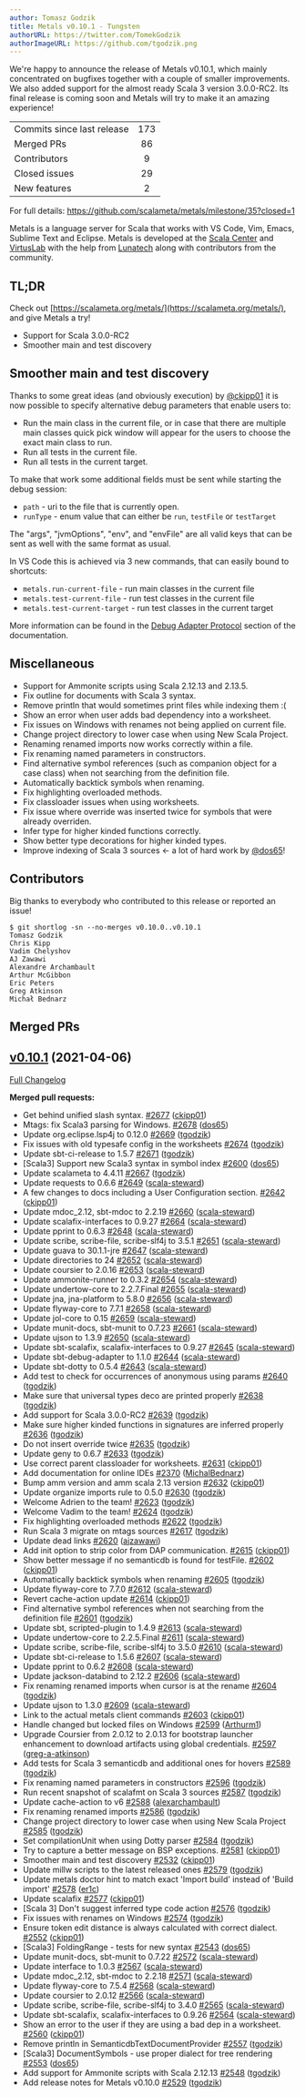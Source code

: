 ```yaml
---
author: Tomasz Godzik
title: Metals v0.10.1 - Tungsten
authorURL: https://twitter.com/TomekGodzik
authorImageURL: https://github.com/tgodzik.png
---
```


We're happy to announce the release of Metals v0.10.1, which mainly concentrated
on bugfixes together with a couple of smaller improvements. We also added
support for the almost ready Scala 3 version 3.0.0-RC2. Its final release is
coming soon and Metals will try to make it an amazing experience!

<table>
<tbody>
  <tr>
    <td>Commits since last release</td>
    <td align="center">173</td>
  </tr>
  <tr>
    <td>Merged PRs</td>
    <td align="center">86</td>
  </tr>
    <tr>
    <td>Contributors</td>
    <td align="center">9</td>
  </tr>
  <tr>
    <td>Closed issues</td>
    <td align="center">29</td>
  </tr>
  <tr>
    <td>New features</td>
    <td align="center">2</td>
  </tr>
</tbody>
</table>

For full details: https://github.com/scalameta/metals/milestone/35?closed=1

Metals is a language server for Scala that works with VS Code, Vim, Emacs,
Sublime Text and Eclipse. Metals is developed at the
[Scala Center](https://scala.epfl.ch/) and [VirtusLab](https://virtuslab.com)
with the help from [Lunatech](https://lunatech.com) along with contributors from
the community.

## TL;DR

Check out [https://scalameta.org/metals/](https://scalameta.org/metals/), and
give Metals a try!

- Support for Scala 3.0.0-RC2
- Smoother main and test discovery

## Smoother main and test discovery

Thanks to some great ideas (and obviously execution) by
[@ckipp01](https://github.com/ckipp01) it is now possible to specify alternative
debug parameters that enable users to:

- Run the main class in the current file, or in case that there are multiple
  main classes quick pick window will appear for the users to choose the exact
  main class to run.
- Run all tests in the current file.
- Run all tests in the current target.

To make that work some additional fields must be sent while starting the debug
session:

- `path` - uri to the file that is currently open.
- `runType` - enum value that can either be `run`, `testFile` or `testTarget`

The "args", "jvmOptions", "env", and "envFile" are all valid keys that can be
sent as well with the same format as usual.

In VS Code this is achieved via 3 new commands, that can easily bound to
shortcuts:

- `metals.run-current-file` - run main classes in the current file
- `metals.test-current-file` - run test classes in the current file
- `metals.test-current-target` - run test classes in the current target

More information can be found in the
[Debug Adapter Protocol](https://scalameta.org/metals/docs/integrations/debug-adapter-protocol.html#how-to-add-support-for-debugging-in-my-editor)
section of the documentation.

## Miscellaneous

- Support for Ammonite scripts using Scala 2.12.13 and 2.13.5.
- Fix outline for documents with Scala 3 syntax.
- Remove println that would sometimes print files while indexing them :(
- Show an error when user adds bad dependency into a worksheet.
- Fix issues on Windows with renames not being applied on current file.
- Change project directory to lower case when using New Scala Project.
- Renaming renamed imports now works correctly within a file.
- Fix renaming named parameters in constructors.
- Find alternative symbol references (such as companion object for a case class)
  when not searching from the definition file.
- Automatically backtick symbols when renaming.
- Fix highlighting overloaded methods.
- Fix classloader issues when using worksheets.
- Fix issue where override was inserted twice for symbols that were already
  overriden.
- Infer type for higher kinded functions correctly.
- Show better type decorations for higher kinded types.
- Improve indexing of Scala 3 sources <- a lot of hard work by
  [@dos65](https://github.com/dos65)!

## Contributors

Big thanks to everybody who contributed to this release or reported an issue!

```
$ git shortlog -sn --no-merges v0.10.0..v0.10.1
Tomasz Godzik
Chris Kipp
Vadim Chelyshov
AJ Zawawi
Alexandre Archambault
Arthur McGibbon
Eric Peters
Greg Atkinson
Michał Bednarz
```

## Merged PRs

## [v0.10.1](https://github.com/scalameta/metals/tree/v0.10.1) (2021-04-06)

[Full Changelog](https://github.com/scalameta/metals/compare/v0.10.0...v0.10.1)

**Merged pull requests:**

- Get behind unified slash syntax.
  [\#2677](https://github.com/scalameta/metals/pull/2677)
  ([ckipp01](https://github.com/ckipp01))
- Mtags: fix Scala3 parsing for Windows.
  [\#2678](https://github.com/scalameta/metals/pull/2678)
  ([dos65](https://github.com/dos65))
- Update org.eclipse.lsp4j to 0.12.0
  [\#2669](https://github.com/scalameta/metals/pull/2669)
  ([tgodzik](https://github.com/tgodzik))
- Fix issues with old typesafe config in the worksheets
  [\#2674](https://github.com/scalameta/metals/pull/2674)
  ([tgodzik](https://github.com/tgodzik))
- Update sbt-ci-release to 1.5.7
  [\#2671](https://github.com/scalameta/metals/pull/2671)
  ([tgodzik](https://github.com/tgodzik))
- [Scala3] Support new Scala3 syntax in symbol index
  [\#2600](https://github.com/scalameta/metals/pull/2600)
  ([dos65](https://github.com/dos65))
- Update scalameta to 4.4.11
  [\#2667](https://github.com/scalameta/metals/pull/2667)
  ([tgodzik](https://github.com/tgodzik))
- Update requests to 0.6.6
  [\#2649](https://github.com/scalameta/metals/pull/2649)
  ([scala-steward](https://github.com/scala-steward))
- A few changes to docs including a User Configuration section.
  [\#2642](https://github.com/scalameta/metals/pull/2642)
  ([ckipp01](https://github.com/ckipp01))
- Update mdoc_2.12, sbt-mdoc to 2.2.19
  [\#2660](https://github.com/scalameta/metals/pull/2660)
  ([scala-steward](https://github.com/scala-steward))
- Update scalafix-interfaces to 0.9.27
  [\#2664](https://github.com/scalameta/metals/pull/2664)
  ([scala-steward](https://github.com/scala-steward))
- Update pprint to 0.6.3 [\#2648](https://github.com/scalameta/metals/pull/2648)
  ([scala-steward](https://github.com/scala-steward))
- Update scribe, scribe-file, scribe-slf4j to 3.5.1
  [\#2651](https://github.com/scalameta/metals/pull/2651)
  ([scala-steward](https://github.com/scala-steward))
- Update guava to 30.1.1-jre
  [\#2647](https://github.com/scalameta/metals/pull/2647)
  ([scala-steward](https://github.com/scala-steward))
- Update directories to 24
  [\#2652](https://github.com/scalameta/metals/pull/2652)
  ([scala-steward](https://github.com/scala-steward))
- Update coursier to 2.0.16
  [\#2653](https://github.com/scalameta/metals/pull/2653)
  ([scala-steward](https://github.com/scala-steward))
- Update ammonite-runner to 0.3.2
  [\#2654](https://github.com/scalameta/metals/pull/2654)
  ([scala-steward](https://github.com/scala-steward))
- Update undertow-core to 2.2.7.Final
  [\#2655](https://github.com/scalameta/metals/pull/2655)
  ([scala-steward](https://github.com/scala-steward))
- Update jna, jna-platform to 5.8.0
  [\#2656](https://github.com/scalameta/metals/pull/2656)
  ([scala-steward](https://github.com/scala-steward))
- Update flyway-core to 7.7.1
  [\#2658](https://github.com/scalameta/metals/pull/2658)
  ([scala-steward](https://github.com/scala-steward))
- Update jol-core to 0.15
  [\#2659](https://github.com/scalameta/metals/pull/2659)
  ([scala-steward](https://github.com/scala-steward))
- Update munit-docs, sbt-munit to 0.7.23
  [\#2661](https://github.com/scalameta/metals/pull/2661)
  ([scala-steward](https://github.com/scala-steward))
- Update ujson to 1.3.9 [\#2650](https://github.com/scalameta/metals/pull/2650)
  ([scala-steward](https://github.com/scala-steward))
- Update sbt-scalafix, scalafix-interfaces to 0.9.27
  [\#2645](https://github.com/scalameta/metals/pull/2645)
  ([scala-steward](https://github.com/scala-steward))
- Update sbt-debug-adapter to 1.1.0
  [\#2644](https://github.com/scalameta/metals/pull/2644)
  ([scala-steward](https://github.com/scala-steward))
- Update sbt-dotty to 0.5.4
  [\#2643](https://github.com/scalameta/metals/pull/2643)
  ([scala-steward](https://github.com/scala-steward))
- Add test to check for occurrences of anonymous using params
  [\#2640](https://github.com/scalameta/metals/pull/2640)
  ([tgodzik](https://github.com/tgodzik))
- Make sure that universal types deco are printed properly
  [\#2638](https://github.com/scalameta/metals/pull/2638)
  ([tgodzik](https://github.com/tgodzik))
- Add support for Scala 3.0.0-RC2
  [\#2639](https://github.com/scalameta/metals/pull/2639)
  ([tgodzik](https://github.com/tgodzik))
- Make sure higher kinded functions in signatures are inferred properly
  [\#2636](https://github.com/scalameta/metals/pull/2636)
  ([tgodzik](https://github.com/tgodzik))
- Do not insert override twice
  [\#2635](https://github.com/scalameta/metals/pull/2635)
  ([tgodzik](https://github.com/tgodzik))
- Update geny to 0.6.7 [\#2633](https://github.com/scalameta/metals/pull/2633)
  ([tgodzik](https://github.com/tgodzik))
- Use correct parent classloader for worksheets.
  [\#2631](https://github.com/scalameta/metals/pull/2631)
  ([ckipp01](https://github.com/ckipp01))
- Add documentation for online IDEs
  [\#2370](https://github.com/scalameta/metals/pull/2370)
  ([MichalBednarz](https://github.com/MichalBednarz))
- Bump amm version and amm scala 2.13 version
  [\#2632](https://github.com/scalameta/metals/pull/2632)
  ([ckipp01](https://github.com/ckipp01))
- Update organize imports rule to 0.5.0
  [\#2630](https://github.com/scalameta/metals/pull/2630)
  ([tgodzik](https://github.com/tgodzik))
- Welcome Adrien to the team!
  [\#2623](https://github.com/scalameta/metals/pull/2623)
  ([tgodzik](https://github.com/tgodzik))
- Welcome Vadim to the team!
  [\#2624](https://github.com/scalameta/metals/pull/2624)
  ([tgodzik](https://github.com/tgodzik))
- Fix highlighting overloaded methods
  [\#2622](https://github.com/scalameta/metals/pull/2622)
  ([tgodzik](https://github.com/tgodzik))
- Run Scala 3 migrate on mtags sources
  [\#2617](https://github.com/scalameta/metals/pull/2617)
  ([tgodzik](https://github.com/tgodzik))
- Update dead links [\#2620](https://github.com/scalameta/metals/pull/2620)
  ([ajzawawi](https://github.com/ajzawawi))
- Add init option to strip color from DAP communication.
  [\#2615](https://github.com/scalameta/metals/pull/2615)
  ([ckipp01](https://github.com/ckipp01))
- Show better message if no semanticdb is found for testFile.
  [\#2602](https://github.com/scalameta/metals/pull/2602)
  ([ckipp01](https://github.com/ckipp01))
- Automatically backtick symbols when renaming
  [\#2605](https://github.com/scalameta/metals/pull/2605)
  ([tgodzik](https://github.com/tgodzik))
- Update flyway-core to 7.7.0
  [\#2612](https://github.com/scalameta/metals/pull/2612)
  ([scala-steward](https://github.com/scala-steward))
- Revert cache-action update
  [\#2614](https://github.com/scalameta/metals/pull/2614)
  ([ckipp01](https://github.com/ckipp01))
- Find alternative symbol references when not searching from the definition file
  [\#2601](https://github.com/scalameta/metals/pull/2601)
  ([tgodzik](https://github.com/tgodzik))
- Update sbt, scripted-plugin to 1.4.9
  [\#2613](https://github.com/scalameta/metals/pull/2613)
  ([scala-steward](https://github.com/scala-steward))
- Update undertow-core to 2.2.5.Final
  [\#2611](https://github.com/scalameta/metals/pull/2611)
  ([scala-steward](https://github.com/scala-steward))
- Update scribe, scribe-file, scribe-slf4j to 3.5.0
  [\#2610](https://github.com/scalameta/metals/pull/2610)
  ([scala-steward](https://github.com/scala-steward))
- Update sbt-ci-release to 1.5.6
  [\#2607](https://github.com/scalameta/metals/pull/2607)
  ([scala-steward](https://github.com/scala-steward))
- Update pprint to 0.6.2 [\#2608](https://github.com/scalameta/metals/pull/2608)
  ([scala-steward](https://github.com/scala-steward))
- Update jackson-databind to 2.12.2
  [\#2606](https://github.com/scalameta/metals/pull/2606)
  ([scala-steward](https://github.com/scala-steward))
- Fix renaming renamed imports when cursor is at the rename
  [\#2604](https://github.com/scalameta/metals/pull/2604)
  ([tgodzik](https://github.com/tgodzik))
- Update ujson to 1.3.0 [\#2609](https://github.com/scalameta/metals/pull/2609)
  ([scala-steward](https://github.com/scala-steward))
- Link to the actual metals client commands
  [\#2603](https://github.com/scalameta/metals/pull/2603)
  ([ckipp01](https://github.com/ckipp01))
- Handle changed but locked files on Windows
  [\#2599](https://github.com/scalameta/metals/pull/2599)
  ([Arthurm1](https://github.com/Arthurm1))
- Upgrade Coursier from 2.0.12 to 2.0.13 for bootstrap launcher enhancement to
  download artifacts using global credentials.
  [\#2597](https://github.com/scalameta/metals/pull/2597)
  ([greg-a-atkinson](https://github.com/greg-a-atkinson))
- Add tests for Scala 3 semanticdb and additional ones for hovers
  [\#2589](https://github.com/scalameta/metals/pull/2589)
  ([tgodzik](https://github.com/tgodzik))
- Fix renaming named parameters in constructors
  [\#2596](https://github.com/scalameta/metals/pull/2596)
  ([tgodzik](https://github.com/tgodzik))
- Run recent snapshot of scalafmt on Scala 3 sources
  [\#2587](https://github.com/scalameta/metals/pull/2587)
  ([tgodzik](https://github.com/tgodzik))
- Update cache-action to v6
  [\#2588](https://github.com/scalameta/metals/pull/2588)
  ([alexarchambault](https://github.com/alexarchambault))
- Fix renaming renamed imports
  [\#2586](https://github.com/scalameta/metals/pull/2586)
  ([tgodzik](https://github.com/tgodzik))
- Change project directory to lower case when using New Scala Project
  [\#2585](https://github.com/scalameta/metals/pull/2585)
  ([tgodzik](https://github.com/tgodzik))
- Set compilationUnit when using Dotty parser
  [\#2584](https://github.com/scalameta/metals/pull/2584)
  ([tgodzik](https://github.com/tgodzik))
- Try to capture a better message on BSP exceptions.
  [\#2581](https://github.com/scalameta/metals/pull/2581)
  ([ckipp01](https://github.com/ckipp01))
- Smoother main and test discovery
  [\#2532](https://github.com/scalameta/metals/pull/2532)
  ([ckipp01](https://github.com/ckipp01))
- Update millw scripts to the latest released ones
  [\#2579](https://github.com/scalameta/metals/pull/2579)
  ([tgodzik](https://github.com/tgodzik))
- Update metals doctor hint to match exact 'Import build' instead of 'Build
  import' [\#2578](https://github.com/scalameta/metals/pull/2578)
  ([er1c](https://github.com/er1c))
- Update scalafix [\#2577](https://github.com/scalameta/metals/pull/2577)
  ([ckipp01](https://github.com/ckipp01))
- [Scala 3] Don't suggest inferred type code action
  [\#2576](https://github.com/scalameta/metals/pull/2576)
  ([tgodzik](https://github.com/tgodzik))
- Fix issues with renames on Windows
  [\#2574](https://github.com/scalameta/metals/pull/2574)
  ([tgodzik](https://github.com/tgodzik))
- Ensure token edit distance is always calculated with correct dialect.
  [\#2552](https://github.com/scalameta/metals/pull/2552)
  ([ckipp01](https://github.com/ckipp01))
- [Scala3] FoldingRange - tests for new syntax
  [\#2543](https://github.com/scalameta/metals/pull/2543)
  ([dos65](https://github.com/dos65))
- Update munit-docs, sbt-munit to 0.7.22
  [\#2572](https://github.com/scalameta/metals/pull/2572)
  ([scala-steward](https://github.com/scala-steward))
- Update interface to 1.0.3
  [\#2567](https://github.com/scalameta/metals/pull/2567)
  ([scala-steward](https://github.com/scala-steward))
- Update mdoc_2.12, sbt-mdoc to 2.2.18
  [\#2571](https://github.com/scalameta/metals/pull/2571)
  ([scala-steward](https://github.com/scala-steward))
- Update flyway-core to 7.5.4
  [\#2568](https://github.com/scalameta/metals/pull/2568)
  ([scala-steward](https://github.com/scala-steward))
- Update coursier to 2.0.12
  [\#2566](https://github.com/scalameta/metals/pull/2566)
  ([scala-steward](https://github.com/scala-steward))
- Update scribe, scribe-file, scribe-slf4j to 3.4.0
  [\#2565](https://github.com/scalameta/metals/pull/2565)
  ([scala-steward](https://github.com/scala-steward))
- Update sbt-scalafix, scalafix-interfaces to 0.9.26
  [\#2564](https://github.com/scalameta/metals/pull/2564)
  ([scala-steward](https://github.com/scala-steward))
- Show an error to the user if they are using a bad dep in a worksheet.
  [\#2560](https://github.com/scalameta/metals/pull/2560)
  ([ckipp01](https://github.com/ckipp01))
- Remove println in SemanticdbTextDocumentProvider
  [\#2557](https://github.com/scalameta/metals/pull/2557)
  ([tgodzik](https://github.com/tgodzik))
- [Scala3] DocumentSymbols - use proper dialect for tree rendering
  [\#2553](https://github.com/scalameta/metals/pull/2553)
  ([dos65](https://github.com/dos65))
- Add support for Ammonite scripts with Scala 2.12.13
  [\#2548](https://github.com/scalameta/metals/pull/2548)
  ([tgodzik](https://github.com/tgodzik))
- Add release notes for Metals v0.10.0
  [\#2529](https://github.com/scalameta/metals/pull/2529)
  ([tgodzik](https://github.com/tgodzik))

